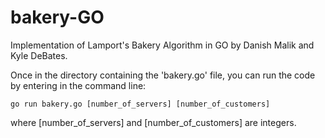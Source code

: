 # bakery-GO

Implementation of Lamport's Bakery Algorithm in GO by Danish Malik and Kyle DeBates.

Once in the directory containing the 'bakery.go' file, you can run the code by entering in the command line:

`go run bakery.go [number_of_servers] [number_of_customers]`

where [number_of_servers] and [number_of_customers] are integers.
